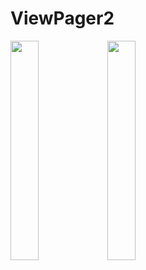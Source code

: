 # ViewPager2

<img src = "https://github.com/youuungh/android-example-kotlin/assets/97438155/6676cf29-4413-4917-8e7c-371e0c60e52e" width="30%" height="30%">
<img src = "https://github.com/youuungh/android-example-kotlin/assets/97438155/4bdbe00b-1b6d-47be-989c-2eea8acba833" width="30%" height="30%">
